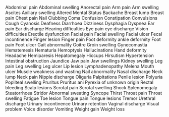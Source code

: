 Abdominal pain
Abdominal swelling
Anorectal pain
Arm pain
Arm swelling
Ascites
Axillary swelling
Altered Mental Status
Backache
Breast lump
Breast pain
Chest pain
Nail Clubbing
Coma
Confusion
Constipation
Convulsions
Cough
Cyanosis
Deafness
Diarrhoea
Dizziness
Dysphagia
Dyspnea
Ear pain
Ear discharge
Hearing difficulties
Eye pain
eye discharge
Vision difficulties
Erectile dysfunction
Facial pain
Facial swelling
Facial ulcer
Fecal incontinence
Finger lesion
Finger pain
Foot deformity 
ankle deformity
Foot pain
Foot ulcer
Gait abnormality
Goitre
Groin swelling
Gynecomastia
Hematemesis
Hematuria
Hemoptysis
Hallucinations
Hand deformity
Headache
Hemiparesis
Hepatomegaly
Hiccups
Hirsutism
Hypertension
Intestinal obstruction
Jaundice
Jaw pain
Jaw swellings
Kidney swelling
Leg pain
Leg swelling
Leg ulcer
Lip lesion
Lymphadenopathy
Melena
Mouth ulcer
Muscle weakness and wasting
Nail abnormality
Nasal discharge
Neck lump
Neck pain
Nipple discharge
Oliguria
Palpitations
Penile lesion
Polyuria
Popliteal swelling
Pruritus
Pruritus ani
Pyrexia of unknown origin
Rectal bleeding
Scalp lesions
Scrotal pain
Scrotal swelling
Shock
Splenomegaly
Steatorrhoea
Stridor
Abnormal sweating
Syncope
Thirst
Throat pain
Throat swelling
Fatigue
Toe lesion
Tongue pain
Tongue lesions
Tremor
Urethral discharge
Urinary incontinence
Urinary retention
Vaginal discharge
Visual problem
Voice disorder
Vomiting
Weight gain
Weight loss
